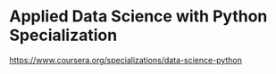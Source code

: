 # Applied Data Science with Python Specialization

https://www.coursera.org/specializations/data-science-python

